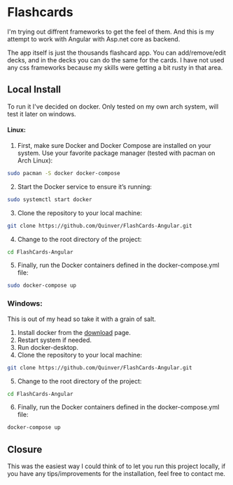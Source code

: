# Flashcards
I'm trying out diffrent frameworks to get the feel of them. And this is my attempt to work with Angular with Asp.net core as backend.

The app itself is just the thousands flashcard app. You can add/remove/edit decks, and in the decks you can do the same for the cards. I have not used any css frameworks because my skills were getting a bit rusty in that area.

## Local Install
To run it I've decided on docker.
Only tested on my own arch system, will test it later on windows.

#### Linux:

1. First, make sure Docker and Docker Compose are installed on your system. Use your favorite package manager (tested with pacman on Arch Linux):
```bash
sudo pacman -S docker docker-compose
```
2. Start the Docker service to ensure it’s running:
```bash
sudo systemctl start docker
```
3. Clone the repository to your local machine:
```bash
git clone https://github.com/Quinver/FlashCards-Angular.git
```
4. Change to the root directory of the project:
```bash
cd FlashCards-Angular
```
5. Finally, run the Docker containers defined in the docker-compose.yml file:
```bash
sudo docker-compose up
```
### Windows:
This is out of my head so take it with a grain of salt.
1. Install docker from the [download](https://docs.docker.com/desktop/setup/install/windows-install/) page.
2. Restart system if needed.
3. Run docker-desktop.
4. Clone the repository to your local machine:
```bash
git clone https://github.com/Quinver/FlashCards-Angular.git
```
5. Change to the root directory of the project:
```bash
cd FlashCards-Angular
```
6. Finally, run the Docker containers defined in the docker-compose.yml file:
```bash
docker-compose up
```
## Closure
This was the easiest way I could think of to let you run this project locally, if you have any tips/improvements for the installation, feel free to contact me.
